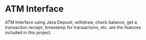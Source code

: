 # ATM Interface
 ATM Interface using Java
Deposit, withdraw, check balance, get a transaction reciept, timestamp for transactions, etc. are the features included in this project.
